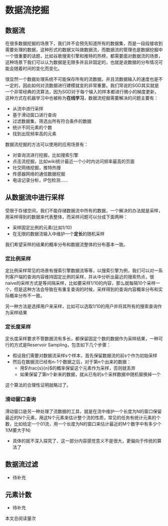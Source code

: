 # 数据流挖掘

## 数据流

在很多数据挖掘的场景下，我们并不会预先知道所有的数据集，而是一段段接收到需要处理的数据，这种形式的数据又叫做数据流，而数据流的管理也是数据挖掘中一个很重要的话题，比如谷歌搜索引擎和推特的热榜，都需要面对数据流的场景，这种场景下我们可以认为数据是无限多并且非固定的，也就是说数据的分布情况可能会随着时间的变化而变化。

很显然一个数据处理系统不可能保存所有的流数据，并且流数据输入的速度也是不一定的，因此如何对流数据进行建模就变的非常重要。我们常说的SGD其实就是一个非常经典的流算法，因为SGD对于每个输入的样本都进行微小的梯度更新，这种方式在机器学习中也被称为**在线学习**，数据流挖掘需要解决的问题主要有：

- 从流中进行采样
- 基于滑动窗口进行查询
- 过滤数据集，筛选出所有符合条件的数据
- 统计不同元素的个数
- 找到出现频率高的元素

数据流挖掘的方法可以使用的应用场景有：

- 对查询流进行挖掘，比如搜索引擎
- 点击流挖掘，比如wiki统计最近一个小时内访问频率最高的页面
- 社交网络挖掘，推特热搜
- 传感器网络的通信数据挖掘
- 电话记录分析，IP包检测……

## 从数据流中进行采样

受限于存储空间，我们不能存储数据流中所有的数据，一个解决的办法就是采样，用采样得到的数据来代表整体，而采样问题可以分成下面两种：

- 采样固定比例的元素(比如1/10)
- 在无限的数据流输入中维护一个**定长**的随机采样

我们希望采样的结果的概率分布和数据流整体的分布基本一致。

### 定比例采样

定比例采样常见的场景有搜索引擎数据流等等，以搜索引擎为例，我们可以对一系列客户端的查询内容维持固定比例的采样，并从中分析出最近的搜索热点，很naive的采样方式是等间隔采样，比如要采样1/10的内容，那么就每隔10个采样一个，但是这种方法会导致在有重复查询的时候，采样得到的查询内容概率分布和实际概率分布不一致。

另一种方法是选择用户来采样，比如可以选取1/10的用户并将其所有的搜索查询作为采样结果

### 定长度采样

定长度采样要求不管数据流有多长，都保留固定个数的数据作为采样结果，一种可行的方式是Reservoir Sampling，包含如下几个步骤：

- 假设我们需要对数据流采样s个样本，首先保留数据流的前s个作为初始采样
- 然后在数据流已经有n-1个数据之后，对于第n个出来的数据：
  - 用$\frac{s}{n}$的概率保留这个元素作为采样，否则就丢弃
  - 如果保留了第n个新来的数据，就从已有的s个采样数据中随机替换掉一个

这个算法的合理性证明就略过了。

### 滑动窗口查询

滑动窗口是另一种处理了流数据的工具，就是在流中维护一个长度为N的窗口保留最近的N个元素，用这N个元素来估计整个流的性质，常见的任务有统计元素的个数，比如给定一个01流，用一个长度为N的窗口来估计最近的M个数字中有多少个1(M要大于N)

- 具体的就不深入探究了，这一部分内容感觉意义不是很大，更偏向于传统的算法了



## 数据流过滤

- 待补充

## 元素计数

- 待补充

















<span id=busuanzi_container_page_pv>本文总阅读量<span id=busuanzi_value_page_pv></span>次</span>


